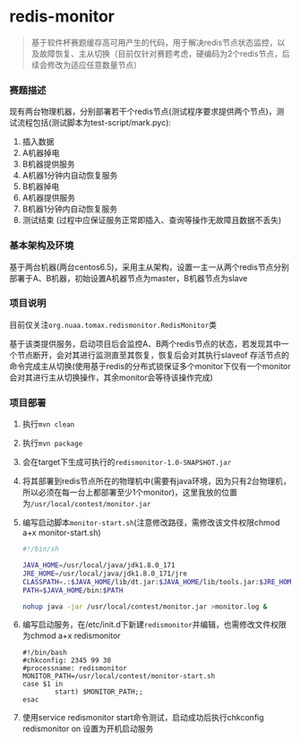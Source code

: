 # redis-monitor
> 基于软件杯赛题缓存高可用产生的代码，用于解决redis节点状态监控，以及故障恢复、主从切换（目前仅针对赛题考虑，硬编码为2个redis节点，后续会修改为适应任意数量节点）

### 赛题描述

现有两台物理机器，分别部署若干个redis节点(测试程序要求提供两个节点)，测试流程包括(测试脚本为test-script/mark.pyc):
1. 插入数据
2. A机器掉电
3. B机器提供服务
4. A机器1分钟内自动恢复服务
5. B机器掉电
6. A机器提供服务
7. B机器1分钟内自动恢复服务
8. 测试结束
(过程中应保证服务正常即插入、查询等操作无故障且数据不丢失)

### 基本架构及环境

基于两台机器(两台centos6.5)，采用主从架构，设置一主一从两个redis节点分别部署于A、B机器，初始设置A机器节点为master，B机器节点为slave

### 项目说明

目前仅关注`org.nuaa.tomax.redismonitor.RedisMonitor`类

基于该类提供服务，启动项目后会监控A、B两个redis节点的状态，若发现其中一个节点断开，会对其进行监测直至其恢复，恢复后会对其执行slaveof 存活节点的命令完成主从切换(使用基于redis的分布式锁保证多个monitor下仅有一个monitor会对其进行主从切换操作，其余monitor会等待该操作完成)

### 项目部署

1. 执行`mvn clean`

2. 执行`mvn package`

3. 会在target下生成可执行的`redismonitor-1.0-SNAPSHOT.jar`

4. 将其部署到redis节点所在的物理机中(需要有java环境，因为只有2台物理机，所以必须在每一台上都部署至少1个monitor)，这里我放的位置为`/usr/local/contest/monitor.jar`

5. 编写启动脚本`monitor-start.sh`(注意修改路径，需修改该文件权限chmod a+x monitor-start.sh)

   ``` sh
   #!/bin/sh
   
   JAVA_HOME=/usr/local/java/jdk1.8.0_171
   JRE_HOME=/usr/local/java/jdk1.8.0_171/jre
   CLASSPATH=.:$JAVA_HOME/lib/dt.jar:$JAVA_HOME/lib/tools.jar:$JRE_HOME/lib
   PATH=$JAVA_HOME/bin:$PATH
   
   nohup java -jar /usr/local/contest/monitor.jar >monitor.log &
   ```

6. 编写启动服务，在/etc/init.d下新建`redismonitor`并编辑，也需修改文件权限为chmod a+x redismonitor

   ``` shell
   #!/bin/bash
   #chkconfig: 2345 99 30
   #processname: redismonitor
   MONITOR_PATH=/usr/local/contest/monitor-start.sh
   case $1 in
           start) $MONITOR_PATH;;
   esac
   ```

7.  使用service redismonitor start命令测试，启动成功后执行chkconfig redismonitor on 设置为开机启动服务

